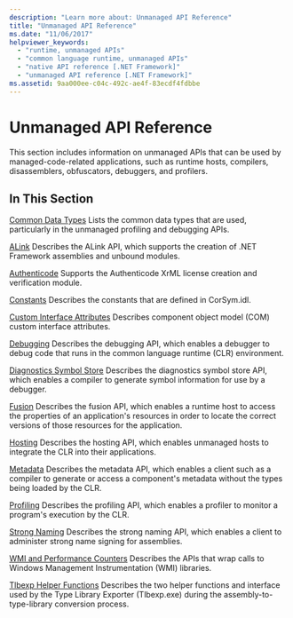 ```yaml
---
description: "Learn more about: Unmanaged API Reference"
title: "Unmanaged API Reference"
ms.date: "11/06/2017"
helpviewer_keywords:
  - "runtime, unmanaged APIs"
  - "common language runtime, unmanaged APIs"
  - "native API reference [.NET Framework]"
  - "unmanaged API reference [.NET Framework]"
ms.assetid: 9aa000ee-c04c-492c-ae4f-83ecdf4fdbbe
---
```

# Unmanaged API Reference

This section includes information on unmanaged APIs that can be used by managed-code-related applications, such as runtime hosts, compilers, disassemblers, obfuscators, debuggers, and profilers.

## In This Section

 [Common Data Types](common-data-types-unmanaged-api-reference.md)
 Lists the common data types that are used, particularly in the unmanaged profiling and debugging APIs.

 [ALink](./alink/index.md)
 Describes the ALink API, which supports the creation of .NET Framework assemblies and unbound modules.

 [Authenticode](./authenticode/index.md)
 Supports the Authenticode XrML license creation and verification module.

 [Constants](constants-unmanaged-api-reference.md)
 Describes the constants that are defined in CorSym.idl.

 [Custom Interface Attributes](/previous-versions/dotnet/netframework-4.0/ms231946(v=vs.100))
 Describes component object model (COM) custom interface attributes.

 [Debugging](./debugging/index.md)
 Describes the debugging API, which enables a debugger to debug code that runs in the common language runtime (CLR) environment.

 [Diagnostics Symbol Store](./diagnostics/index.md)
 Describes the diagnostics symbol store API, which enables a compiler to generate symbol information for use by a debugger.

 [Fusion](./fusion/index.md)
 Describes the fusion API, which enables a runtime host to access the properties of an application's resources in order to locate the correct versions of those resources for the application.

 [Hosting](./hosting/index.md)
 Describes the hosting API, which enables unmanaged hosts to integrate the CLR into their applications.

 [Metadata](./metadata/index.md)
 Describes the metadata API, which enables a client such as a compiler to generate or access a component's metadata without the types being loaded by the CLR.

 [Profiling](./profiling/index.md)
 Describes the profiling API, which enables a profiler to monitor a program's execution by the CLR.

 [Strong Naming](./strong-naming/index.md)
 Describes the strong naming API, which enables a client to administer strong name signing for assemblies.

 [WMI and Performance Counters](wmi/index.md)
 Describes the APIs that wrap calls to Windows Management Instrumentation (WMI) libraries.

 [Tlbexp Helper Functions](./tlbexp/index.md)
 Describes the two helper functions and interface used by the Type Library Exporter (Tlbexp.exe) during the assembly-to-type-library conversion process.
